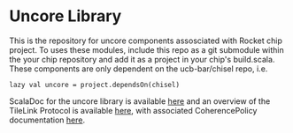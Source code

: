 Uncore Library
==============

This is the repository for uncore components assosciated with Rocket chip
project. To uses these modules, include this repo as a git submodule within
the your chip repository and add it as a project in your chip's build.scala. 
These components are only dependent on the ucb-bar/chisel repo, i.e. 

    lazy val uncore = project.dependsOn(chisel)

ScalaDoc for the uncore library is available <a href="http://ucb-bar.github.io/uncore/latest/api/">here</a>
and an overview of the TileLink Protocol is available <a href="https://docs.google.com/document/d/1Iczcjigc-LUi8QmDPwnAu1kH4Rrt6Kqi1_EUaCrfrk8/pub">here</a>, with associated CoherencePolicy documentation <a href="https://docs.google.com/document/d/1vBPgrlvuLmvCB33dVb1wr3xc9f8uOrNzZ9AFMGHeSkg/pub">here</a>.
